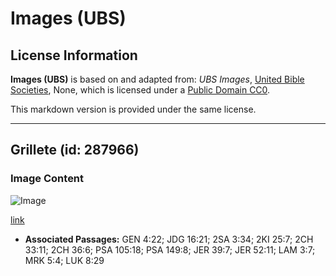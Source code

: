 # Images (UBS)

## License Information

**Images (UBS)** is based on and adapted from: _UBS Images_, [United Bible Societies](https://unitedbiblesocieties.org/), None, which is licensed under a [Public Domain CC0](https://creativecommons.org/public-domain/cc0/).

This markdown version is provided under the same license.



--------------------------------

## Grillete (id: 287966)

### Image Content

![Image](https://cdn.aquifer.bible/aquifer-content/resources/Media/WEB-0439_shackle.jpg)

[link](https://cdn.aquifer.bible/aquifer-content/resources/Media/WEB-0439_shackle.jpg)

* **Associated Passages:** GEN 4:22; JDG 16:21; 2SA 3:34; 2KI 25:7; 2CH 33:11; 2CH 36:6; PSA 105:18; PSA 149:8; JER 39:7; JER 52:11; LAM 3:7; MRK 5:4; LUK 8:29

